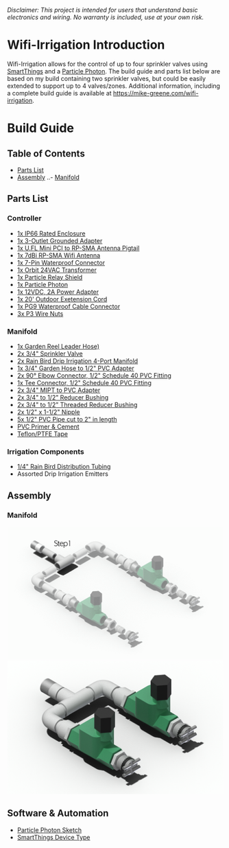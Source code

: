 *Disclaimer: This project is intended for users that understand basic electronics and wiring. No warranty is included, use at your own risk.*

# Wifi-Irrigation Introduction

Wifi-Irrigation allows for the control of up to four sprinkler valves using [SmartThings](https://smartthings.com) and a [Particle Photon](https://www.particle.io/). The build guide and parts list below are based on my build containing two sprinkler valves, but could be easily extended to support up to 4 valves/zones. Additional information, including a complete build guide is available at https://mike-greene.com/wifi-irrigation.

# Build Guide
## Table of Contents
- [Parts List](https://github.com/webdes03/SmartThingsPublic/tree/master/devicetypes/webdes03/wifi-irrigation.src#parts-list)
- [Assembly](https://github.com/webdes03/SmartThingsPublic/tree/master/devicetypes/webdes03/wifi-irrigation.src#assembly)
..- [Manifold](https://github.com/webdes03/SmartThingsPublic/tree/master/devicetypes/webdes03/wifi-irrigation.src#manifold-1)

## Parts List
### Controller
- [1x IP66 Rated Enclosure](https://amzn.to/2JEnlpK)
- [1x 3-Outlet Grounded Adapter](https://amzn.to/2Jrt92P)
- [1x U.FL Mini PCI to RP-SMA Antenna Pigtail](https://amzn.to/2JzkVZx)
- [1x 7dBi RP-SMA Wifi Antenna](https://amzn.to/2sQhzqG)
- [1x 7-Pin Waterproof Connector](https://amzn.to/2sNkyAn)
- [1x Orbit 24VAC Transformer](https://www.amazon.com/gp/product/B000VRYVYS/ref=oh_aui_detailpage_o00_s00?ie=UTF8&psc=1)
- [1x Particle Relay Shield](https://amzn.to/2kX4yZ2)
- [1x Particle Photon](https://amzn.to/2M9oNz7)
- [1x 12VDC, 2A Power Adapter](https://amzn.to/2Lxrr0i)
- [1x 20' Outdoor Exetension Cord](https://amzn.to/2JkcsKH)
- [1x PG9 Waterproof Cable Connector](https://amzn.to/2JB4mwp)
- [3x P3 Wire Nuts](https://amzn.to/2MatAQO)

### Manifold
- [1x Garden Reel Leader Hose)](https://amzn.to/2JB5eRH)
- [2x 3/4" Sprinkler Valve](https://amzn.to/2Jnc51C)
- [2x Rain Bird Drip Irrigation 4-Port Manifold](https://amzn.to/2sPvNrY)
- [1x 3/4" Garden Hose to 1/2" PVC Adapter](https://www.pvcfittingsonline.com/3-4-x-1-2-pvc-garden-hose-adapter-male-mht-x-slip-mht101.html)
- [2x 90° Elbow Connector, 1/2" Schedule 40 PVC Fitting](https://www.pvcfittingsonline.com/406-005-1-2-schedule-40-pvc-90-ell.html)
- [1x Tee Connector, 1/2" Schedule 40 PVC Fitting](https://www.pvcfittingsonline.com/1-2-schedule-40-pvc-tee-socket-x-socket-x-socket-401-005.html)
- [2x 3/4" MIPT to PVC Adapter](https://www.pvcfittingsonline.com/436-007-3-4-schedule-40-pvc-male-adapter.html)
- [2x 3/4" to 1/2" Reducer Bushing](https://www.pvcfittingsonline.com/437-101-3-4-x-1-2-schedule-40-pvc-reducer-bushing-flush-style.html)
- [2x 3/4" to 1/2" Threaded Reducer Bushing](https://www.pvcfittingsonline.com/439-101-3-4-x-1-2-schedule-40-pvc-reducer-bushing-flush-style.html)
- [2x 1/2" x 1-1/2" Nipple](https://www.pvcfittingsonline.com/1-2-1-1-2-galvanized-malleable-nipple-mnpt-gsn12112.html)
- [5x 1/2" PVC Pipe cut to 2" in length](https://www.pvcfittingsonline.com/4004-005ab-1-2-schedule-40-pvc-pipe-5-ft-section.html)
- [PVC Primer & Cement](https://www.pvcfittingsonline.com/oatey-pvc-cement-primer-handy-pack-1-4-pints.html)
- [Teflon/PTFE Tape](https://amzn.to/2JwpgJF)

### Irrigation Components
- [1/4" Rain Bird Distribution Tubing](https://amzn.to/2kSmjsi)
- Assorted Drip Irrigation Emitters

## Assembly
### Manifold

![Assembly Animation](https://github.com/webdes03/SmartThingsPublic/blob/master/devicetypes/webdes03/wifi-irrigation.src/Assembly%20Animation.gif)
![Assembly Animation](https://github.com/webdes03/SmartThingsPublic/blob/master/devicetypes/webdes03/wifi-irrigation.src/Assembly%20Complete.png)

## Software & Automation
- [Particle Photon Sketch](https://github.com/webdes03/SmartThingsPublic/blob/master/devicetypes/webdes03/wifi-irrigation.src/wifi-irrigation.ino)
- [SmartThings Device Type](https://github.com/webdes03/SmartThingsPublic/blob/master/devicetypes/webdes03/wifi-irrigation.src/wifi-irrigation.groovy)